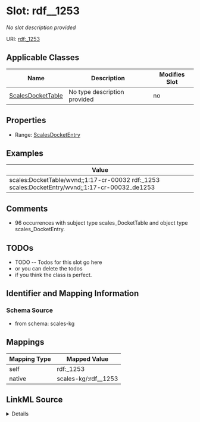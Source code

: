 

# Slot: rdf__1253


_No slot description provided_





URI: [rdf:_1253](http://www.w3.org/1999/02/22-rdf-syntax-ns#_1253)



<!-- no inheritance hierarchy -->





## Applicable Classes

| Name | Description | Modifies Slot |
| --- | --- | --- |
| [ScalesDocketTable](../classes/ScalesDocketTable.md) | No type description provided |  no  |







## Properties

* Range: [ScalesDocketEntry](../classes/ScalesDocketEntry.md)






## Examples

| Value |
| --- |
| scales:DocketTable/wvnd;;1:17-cr-00032 rdf:_1253 scales:DocketEntry/wvnd;;1:17-cr-00032_de1253 |

## Comments

* 96 occurrences with subject type scales_DocketTable and object type scales_DocketEntry.

## TODOs

* TODO -- Todos for this slot go here
* or you can delete the todos
* if you think the class is perfect.

## Identifier and Mapping Information







### Schema Source


* from schema: scales-kg




## Mappings

| Mapping Type | Mapped Value |
| ---  | ---  |
| self | rdf:_1253 |
| native | scales-kg/:rdf__1253 |




## LinkML Source

<details>
```yaml
name: rdf__1253
description: No slot description provided
todos:
- TODO -- Todos for this slot go here
- or you can delete the todos
- if you think the class is perfect.
comments:
- 96 occurrences with subject type scales_DocketTable and object type scales_DocketEntry.
examples:
- value: scales:DocketTable/wvnd;;1:17-cr-00032 rdf:_1253 scales:DocketEntry/wvnd;;1:17-cr-00032_de1253
from_schema: scales-kg
rank: 1000
slot_uri: rdf:_1253
alias: rdf__1253
domain_of:
- scales_DocketTable
range: scales_DocketEntry

```
</details>